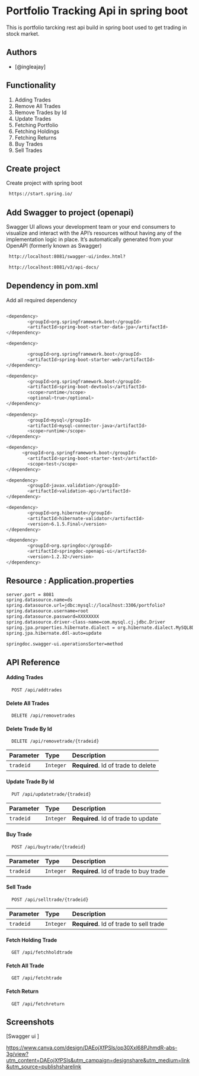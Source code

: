 
# Portfolio Tracking Api in spring boot

This is portfolio tarcking rest api build in spring boot used to get trading in stock market.




## Authors

- [@ingleajay]


  
## Functionality

1. Adding Trades
2. Remove All Trades
3. Remove Trades by Id
3. Update Trades
4. Fetching Portfolio
5. Fetching Holdings
6. Fetching Returns
7. Buy Trades
8. Sell Trades




  
## Create project

Create project with spring boot

```bash
 https://start.spring.io/
```


## Add Swagger to project (openapi)

Swagger UI allows your development team or your end consumers to visualize and interact with the API’s resources without having any of the implementation logic in place. It’s automatically generated from your OpenAPI (formerly known as Swagger)

```bash
 http://localhost:8081/swagger-ui/index.html?

 http://localhost:8081/v3/api-docs/
```


## Dependency in pom.xml

Add all required dependency

```bash

<dependency>
		<groupId>org.springframework.boot</groupId>
		<artifactId>spring-boot-starter-data-jpa</artifactId>
</dependency>

<dependency>

		<groupId>org.springframework.boot</groupId>
		<artifactId>spring-boot-starter-web</artifactId>
</dependency>

<dependency>
		<groupId>org.springframework.boot</groupId>
		<artifactId>spring-boot-devtools</artifactId>
		<scope>runtime</scope>
		<optional>true</optional>
</dependency>
	
<dependency>
		<groupId>mysql</groupId>
		<artifactId>mysql-connector-java</artifactId>
		<scope>runtime</scope>
</dependency>

<dependency>
	  <groupId>org.springframework.boot</groupId>
		<artifactId>spring-boot-starter-test</artifactId>
		<scope>test</scope>
</dependency>

<dependency>
		<groupId>javax.validation</groupId>
		<artifactId>validation-api</artifactId>
</dependency>

<dependency>
		<groupId>org.hibernate</groupId>
		<artifactId>hibernate-validator</artifactId>
		<version>6.1.5.Final</version>
</dependency>

<dependency>
		<groupId>org.springdoc</groupId>
		<artifactId>springdoc-openapi-ui</artifactId>
		<version>1.2.32</version>
</dependency>

```
## Resource : Application.properties


```bash
server.port = 8081
spring.datasource.name=ds
spring.datasource.url=jdbc:mysql://localhost:3306/portfolio?
spring.datasource.username=root
spring.datasource.password=XXXXXXXX
spring.datasource.driver-class-name=com.mysql.cj.jdbc.Driver
spring.jpa.properties.hibernate.dialect = org.hibernate.dialect.MySQL8Dialect
spring.jpa.hibernate.ddl-auto=update

springdoc.swagger-ui.operationsSorter=method
```

## API Reference

#### Adding Trades

```http
  POST /api/addtrades
```

#### Delete All Trades

```http
  DELETE /api/removetrades
```
#### Delete Trade By Id

```http
  DELETE /api/removetrade/{tradeid}
```

| Parameter | Type     | Description                         |
| :-------- | :------- | :--------------------------------   |
| `tradeid` | `Integer`| **Required**. Id of trade to delete |

#### Update Trade By Id

```http
  PUT /api/updatetrade/{tradeid}
```
| Parameter | Type     | Description                         |
| :-------- | :------- | :--------------------------------   |
| `tradeid` | `Integer`| **Required**. Id of trade to update |

#### Buy Trade 

```http
  POST /api/buytrade/{tradeid}
```
| Parameter | Type     | Description                            |
| :-------- | :------- | :--------------------------------      |
| `tradeid` | `Integer`| **Required**. Id of trade to buy trade |

#### Sell Trade 

```http
  POST /api/selltrade/{tradeid}
```
| Parameter | Type     | Description                             |
| :-------- | :------- | :--------------------------------       |
| `tradeid` | `Integer`| **Required**. Id of trade to sell trade |

#### Fetch Holding Trade 

```http
  GET /api/fetchholdtrade
```

#### Fetch All Trade 

```http
  GET /api/fetchtrade
```

#### Fetch Return  

```http
  GET /api/fetchreturn
```

## Screenshots

[Swagger ui ]

https://www.canva.com/design/DAEojXfPSls/op30Xxl68PJhmdR-abs-3g/view?utm_content=DAEojXfPSls&utm_campaign=designshare&utm_medium=link&utm_source=publishsharelink

